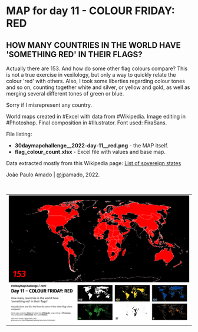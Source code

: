 <h1>MAP for day 11 - COLOUR FRIDAY: RED</h1>
<h2>HOW MANY COUNTRIES IN THE WORLD HAVE 'SOMETHING RED' IN THEIR FLAGS?</h2>
<p>Actually there are 153. And how do some other flag colours compare? This is not a true exercise in vexilology, but only a way to quickly relate the colour 'red' with others. Also, I took some liberties regarding colour tones and so on, counting together white and silver, or yellow and gold, as well as merging several different tones of green or blue.</p>
<p>Sorry if I misrepresent any country.</p>
<p>World maps created in #Excel with data from #Wikipedia. Image editing in #Photoshop. Final composition in #Illustrator. Font used: FiraSans.</p>
<p>File listing:</p>
<ul>
  <li><b>30daymapchallenge__2022-day-11__red.png</b> - the MAP itself.</li>
  <li><b>flag_colour_count.xlsx</b> - Excel file with values and base map.</li>
</ul>
<p>Data extracted mostly from this Wikipedia page: <a href="https://en.wikipedia.org/wiki/List_of_sovereign_states">List of sovereign states</a><p>
<p>João Paulo Amado | @jpamado, 2022.</p>
<p>&nbsp;</p>
<table>
<tr>
<td style="border:thin #000">
<img src="30daymapchallenge__2022-day-11__red.png" width=auto>
</td>
</tr>
</table>

